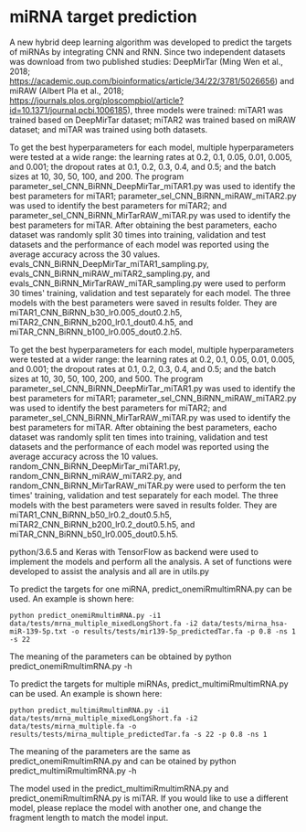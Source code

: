 # miRNA target prediction
A new hybrid deep learning algorithm was developed to predict the targets of miRNAs by integrating CNN and RNN. Since two independent datasets was download from two published studies: DeepMirTar (Ming Wen et al., 2018; https://academic.oup.com/bioinformatics/article/34/22/3781/5026656) and miRAW (Albert Pla et al., 2018; https://journals.plos.org/ploscompbiol/article?id=10.1371/journal.pcbi.1006185), three models were trained: miTAR1 was trained based on DeepMirTar dataset; miTAR2 was trained based on miRAW dataset; and miTAR was trained using both datasets.


To get the best hyperparameters for each model, multiple hyperparameters were tested at a wide range: the learning rates at 0.2, 0.1, 0.05, 0.01, 0.005, and 0.001; the dropout rates at 0.1, 0.2, 0.3, 0.4, and 0.5; and the batch sizes at 10, 30, 50, 100, and 200. The program parameter_sel_CNN_BiRNN_DeepMirTar_miTAR1.py was used to identify the best parameters for miTAR1; parameter_sel_CNN_BiRNN_miRAW_miTAR2.py was used to identify the best parameters for miTAR2; and parameter_sel_CNN_BiRNN_MirTarRAW_miTAR.py was used to identify the best parameters for miTAR. After obtaining the best parameters, eacho dataset was randomly split 30 times into training, validation and test datasets and the performance of each model was reported using the average accuracy across the 30 values. evals_CNN_BiRNN_DeepMirTar_miTAR1_sampling.py, evals_CNN_BiRNN_miRAW_miTAR2_sampling.py, and evals_CNN_BiRNN_MirTarRAW_miTAR_sampling.py were used to perform 30 times' training, validation and test separately for each model. The three models with the best parameters were saved in results folder. They are miTAR1_CNN_BiRNN_b30_lr0.005_dout0.2.h5, miTAR2_CNN_BiRNN_b200_lr0.1_dout0.4.h5, and miTAR_CNN_BiRNN_b100_lr0.005_dout0.2.h5.


To get the best hyperparameters for each model, multiple hyperparameters were tested at a wider range: the learning rates at 0.2, 0.1, 0.05, 0.01, 0.005, and 0.001; the dropout rates at 0.1, 0.2, 0.3, 0.4, and 0.5; and the batch sizes at 10, 30, 50, 100, 200, and 500. The program parameter_sel_CNN_BiRNN_DeepMirTar_miTAR1.py was used to identify the best parameters for miTAR1; parameter_sel_CNN_BiRNN_miRAW_miTAR2.py was used to identify the best parameters for miTAR2; and parameter_sel_CNN_BiRNN_MirTarRAW_miTAR.py was used to identify the best parameters for miTAR. After obtaining the best parameters, eacho dataset was randomly split ten times into training, validation and test datasets and the performance of each model was reported using the average accuracy across the 10 values. random_CNN_BiRNN_DeepMirTar_miTAR1.py, random_CNN_BiRNN_miRAW_miTAR2.py, and random_CNN_BiRNN_MirTarRAW_miTAR.py were used to perform the ten times' training, validation and test separately for each model. The three models with the best parameters were saved in results folder. They are miTAR1_CNN_BiRNN_b50_lr0.2_dout0.5.h5, miTAR2_CNN_BiRNN_b200_lr0.2_dout0.5.h5, and miTAR_CNN_BiRNN_b50_lr0.005_dout0.5.h5.

python/3.6.5 and Keras with TensorFlow as backend were used to implement the models and perform all the analysis.
A set of functions were developed to assist the analysis and all are in utils.py

To predict the targets for one miRNA, predict_onemiRmultimRNA.py can be used. An example is shown here:

    python predict_onemiRmultimRNA.py -i1 data/tests/mrna_multiple_mixedLongShort.fa -i2 data/tests/mirna_hsa-miR-139-5p.txt -o results/tests/mir139-5p_predictedTar.fa -p 0.8 -ns 1 -s 22 

The meaning of the parameters can be obtained by python predict_onemiRmultimRNA.py -h

To predict the targets for multiple miRNAs, predict_multimiRmultimRNA.py can be used. An example is shown here: 

    python predict_multimiRmultimRNA.py -i1 data/tests/mrna_multiple_mixedLongShort.fa -i2 data/tests/mirna_multiple.fa -o results/tests/mirna_multiple_predictedTar.fa -s 22 -p 0.8 -ns 1
The meaning of the parameters are the same as predict_onemiRmultimRNA.py and can be otained by python predict_multimiRmultimRNA.py -h

The model used in the predict_multimiRmultimRNA.py and predict_onemiRmultimRNA.py is miTAR. If you would like to use a different model, please replace the model with another one, and change the fragment length to match the model input.
   
